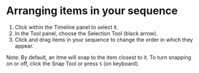 # Arranging items in your sequence

1. Click within the Timeline panel to select it.
2. In the Tool panel, choose the Selection Tool \(black arrow\).
3. Click and drag items in your sequence to change the order in which they appear. 

Note: By default, an itme will snap to the item closest to it. To turn snapping on or off, click the Snap Tool or press `S` (on keyboard).

